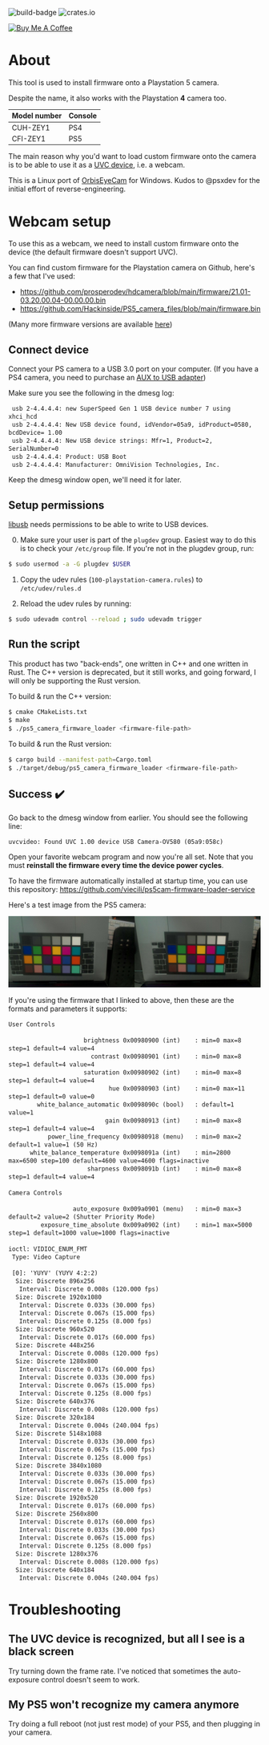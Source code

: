 ![build-badge](https://github.com/raleighlittles/PS5-Camera-Firmware-Loader/actions/workflows/main.yml/badge.svg)
![crates.io](https://img.shields.io/crates/v/ps5_camera_firmware_loader.svg)

<a href="https://www.buymeacoffee.com/raleighlittles" target="_blank"><img src="https://cdn.buymeacoffee.com/buttons/default-orange.png" alt="Buy Me A Coffee" height="41" width="174"></a>

# About

This tool is used to install firmware onto a Playstation 5 camera.

Despite the name, it also works with the Playstation **4** camera too.

| Model number | Console |
|--------------|---------|
| CUH-ZEY1     | PS4     |
| CFI-ZEY1     | PS5     |

The main reason why you'd want to load custom firmware onto the camera is to be able to use it as a [UVC device](https://en.wikipedia.org/wiki/USB_video_device_class), i.e. a webcam.

This is a Linux port of [OrbisEyeCam](https://github.com/psxdev/OrbisEyeCam) for Windows. Kudos to @psxdev for the initial effort of reverse-engineering.

# Webcam setup

To use this as a webcam, we need to install custom firmware onto the device (the default firmware doesn't support UVC).

You can find custom firmware for the Playstation camera on Github, here's a few that I've used:

* <https://github.com/prosperodev/hdcamera/blob/main/firmware/21.01-03.20.00.04-00.00.00.bin>
* <https://github.com/Hackinside/PS5_camera_files/blob/main/firmware.bin>

(Many more firmware versions are available [here](https://github.com/psxdev/luke_firmwares))

## Connect device

Connect your PS camera to a USB 3.0 port on your computer. (If you have a PS4 camera, you need to purchase an [AUX to USB adapter](https://www.amazon.com/dp/B09NTM46ND))

Make sure you see the following in the dmesg log:

```
 usb 2-4.4.4.4: new SuperSpeed Gen 1 USB device number 7 using xhci_hcd
 usb 2-4.4.4.4: New USB device found, idVendor=05a9, idProduct=0580, bcdDevice= 1.00
 usb 2-4.4.4.4: New USB device strings: Mfr=1, Product=2, SerialNumber=0
 usb 2-4.4.4.4: Product: USB Boot
 usb 2-4.4.4.4: Manufacturer: OmniVision Technologies, Inc.
```

Keep the dmesg window open, we'll need it for later.

## Setup permissions

[libusb](https://libusb.info/) needs permissions to be able to write to USB devices.

0. Make sure your user is part of the `plugdev` group. Easiest way to do this is to check your `/etc/group` file. If you're not in the plugdev group, run:

```bash
$ sudo usermod -a -G plugdev $USER
```

1. Copy the udev rules (`100-playstation-camera.rules`) to `/etc/udev/rules.d`

2. Reload the udev rules by running:

```bash
$ sudo udevadm control --reload ; sudo udevadm trigger
```

## Run the script

This product has two "back-ends", one written in C++ and one written in Rust. The C++ version is deprecated, but it still works, and going forward, I will only be supporting the Rust version.

To build & run the C++ version:

```bash
$ cmake CMakeLists.txt
$ make 
$ ./ps5_camera_firmware_loader <firmware-file-path>
```

To build & run the Rust version:

```bash
$ cargo build --manifest-path=Cargo.toml
$ ./target/debug/ps5_camera_firmware_loader <firmware-file-path>
```

## Success  :heavy_check_mark:

Go back to the dmesg window from earlier. You should see the following line:

```
uvcvideo: Found UVC 1.00 device USB Camera-OV580 (05a9:058c)
```

Open your favorite webcam program and now you're all set. Note that you must **reinstall the firmware every time the device power cycles**.

To have the firmware automatically installed at startup time, you can use this repository: https://github.com/viecili/ps5cam-firmware-loader-service

Here's a test image from the PS5 camera:

![test-image](./ps5-camera-test-image.jpg)

If you're using the firmware that I linked to above, then these are the formats and parameters it supports:

```
User Controls

                     brightness 0x00980900 (int)    : min=0 max=8 step=1 default=4 value=4
                       contrast 0x00980901 (int)    : min=0 max=8 step=1 default=4 value=4
                     saturation 0x00980902 (int)    : min=0 max=8 step=1 default=4 value=4
                            hue 0x00980903 (int)    : min=0 max=11 step=1 default=0 value=0
        white_balance_automatic 0x0098090c (bool)   : default=1 value=1
                           gain 0x00980913 (int)    : min=0 max=8 step=1 default=4 value=4
           power_line_frequency 0x00980918 (menu)   : min=0 max=2 default=1 value=1 (50 Hz)
      white_balance_temperature 0x0098091a (int)    : min=2800 max=6500 step=100 default=4600 value=4600 flags=inactive
                      sharpness 0x0098091b (int)    : min=0 max=8 step=1 default=4 value=4

Camera Controls

                  auto_exposure 0x009a0901 (menu)   : min=0 max=3 default=2 value=2 (Shutter Priority Mode)
         exposure_time_absolute 0x009a0902 (int)    : min=1 max=5000 step=1 default=1000 value=1000 flags=inactive

ioctl: VIDIOC_ENUM_FMT
 Type: Video Capture

 [0]: 'YUYV' (YUYV 4:2:2)
  Size: Discrete 896x256
   Interval: Discrete 0.008s (120.000 fps)
  Size: Discrete 1920x1080
   Interval: Discrete 0.033s (30.000 fps)
   Interval: Discrete 0.067s (15.000 fps)
   Interval: Discrete 0.125s (8.000 fps)
  Size: Discrete 960x520
   Interval: Discrete 0.017s (60.000 fps)
  Size: Discrete 448x256
   Interval: Discrete 0.008s (120.000 fps)
  Size: Discrete 1280x800
   Interval: Discrete 0.017s (60.000 fps)
   Interval: Discrete 0.033s (30.000 fps)
   Interval: Discrete 0.067s (15.000 fps)
   Interval: Discrete 0.125s (8.000 fps)
  Size: Discrete 640x376
   Interval: Discrete 0.008s (120.000 fps)
  Size: Discrete 320x184
   Interval: Discrete 0.004s (240.004 fps)
  Size: Discrete 5148x1088
   Interval: Discrete 0.033s (30.000 fps)
   Interval: Discrete 0.067s (15.000 fps)
   Interval: Discrete 0.125s (8.000 fps)
  Size: Discrete 3840x1080
   Interval: Discrete 0.033s (30.000 fps)
   Interval: Discrete 0.067s (15.000 fps)
   Interval: Discrete 0.125s (8.000 fps)
  Size: Discrete 1920x520
   Interval: Discrete 0.017s (60.000 fps)
  Size: Discrete 2560x800
   Interval: Discrete 0.017s (60.000 fps)
   Interval: Discrete 0.033s (30.000 fps)
   Interval: Discrete 0.067s (15.000 fps)
   Interval: Discrete 0.125s (8.000 fps)
  Size: Discrete 1280x376
   Interval: Discrete 0.008s (120.000 fps)
  Size: Discrete 640x184
   Interval: Discrete 0.004s (240.004 fps)
```

# Troubleshooting

## The UVC device is recognized, but all I see is a black screen

Try turning down the frame rate. I've noticed that sometimes the auto-exposure control doesn't seem to work.

## My PS5 won't recognize my camera anymore

Try doing a full reboot (not just rest mode) of your PS5, and then plugging in your camera.
